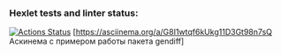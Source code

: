 ### Hexlet tests and linter status:
[![Actions Status](https://github.com/JuliaMezenova/python-project-50/workflows/hexlet-check/badge.svg)](https://github.com/JuliaMezenova/python-project-50/actions)
[https://asciinema.org/a/G8I1wtqf6kUkg11D3Gt98n7sQ Аскинема с примером работы пакета gendiff]
